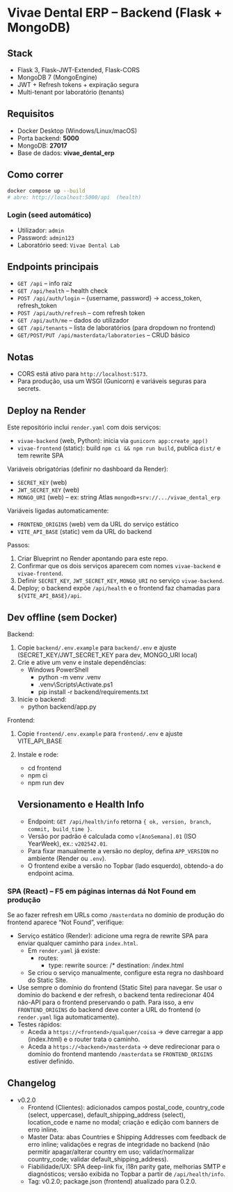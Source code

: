 # Vivae Dental ERP – Backend (Flask + MongoDB)

## Stack
- Flask 3, Flask-JWT-Extended, Flask-CORS
- MongoDB 7 (MongoEngine)
- JWT + Refresh tokens + expiração segura
- Multi-tenant por laboratório (tenants)

## Requisitos
- Docker Desktop (Windows/Linux/macOS)
- Porta backend: **5000**
- MongoDB: **27017**
- Base de dados: **vivae_dental_erp**

## Como correr
```bash
docker compose up --build
# abre: http://localhost:5000/api  (health)
```

### Login (seed automático)
- Utilizador: `admin`
- Password: `admin123`
- Laboratório seed: `Vivae Dental Lab`

## Endpoints principais
- `GET /api` – info raiz
- `GET /api/health` – health check
- `POST /api/auth/login` – {username, password} → access_token, refresh_token
- `POST /api/auth/refresh` – com refresh token
- `GET /api/auth/me` – dados do utilizador
- `GET /api/tenants` – lista de laboratórios (para dropdown no frontend)
- `GET/POST/PUT /api/masterdata/laboratories` – CRUD básico

## Notas
- CORS está ativo para `http://localhost:5173`.
- Para produção, usa um WSGI (Gunicorn) e variáveis seguras para secrets.

## Deploy na Render

Este repositório inclui `render.yaml` com dois serviços:
- `vivae-backend` (web, Python): inicia via `gunicorn app:create_app()`
- `vivae-frontend` (static): build `npm ci && npm run build`, publica `dist/` e tem rewrite SPA

Variáveis obrigatórias (definir no dashboard da Render):
- `SECRET_KEY` (web)
- `JWT_SECRET_KEY` (web)
- `MONGO_URI` (web) – ex: string Atlas `mongodb+srv://.../vivae_dental_erp`

Variáveis ligadas automaticamente:
- `FRONTEND_ORIGINS` (web) vem da URL do serviço estático
- `VITE_API_BASE` (static) vem da URL do backend

Passos:
1. Criar Blueprint no Render apontando para este repo.
2. Confirmar que os dois serviços aparecem com nomes `vivae-backend` e `vivae-frontend`.
3. Definir `SECRET_KEY`, `JWT_SECRET_KEY`, `MONGO_URI` no serviço `vivae-backend`.
4. Deploy; o backend expõe `/api/health` e o frontend faz chamadas para `${VITE_API_BASE}/api`.

## Dev offline (sem Docker)

Backend:
1. Copie `backend/.env.example` para `backend/.env` e ajuste (SECRET_KEY/JWT_SECRET_KEY para dev, MONGO_URI local)
2. Crie e ative um venv e instale dependências:
	- Windows PowerShell
	  - python -m venv .venv
	  - .venv\\Scripts\\Activate.ps1
	  - pip install -r backend/requirements.txt
3. Inicie o backend:
	- python backend/app.py

Frontend:
1. Copie `frontend/.env.example` para `frontend/.env` e ajuste VITE_API_BASE
2. Instale e rode:
	- cd frontend
	- npm ci
	- npm run dev

	## Versionamento e Health Info

	- Endpoint: `GET /api/health/info` retorna `{ ok, version, branch, commit, build_time }`.
	- Versão por padrão é calculada como `v[AnoSemana].01` (ISO YearWeek), ex.: `v202542.01`.
	- Para fixar manualmente a versão no deploy, defina `APP_VERSION` no ambiente (Render ou `.env`).
	- O frontend exibe a versão no Topbar (lado esquerdo), obtendo-a do endpoint acima.

### SPA (React) – F5 em páginas internas dá Not Found em produção

Se ao fazer refresh em URLs como `/masterdata` no domínio de produção do frontend aparece “Not Found”, verifique:

- Serviço estático (Render): adicione uma regra de rewrite SPA para enviar qualquer caminho para `index.html`.
	- Em `render.yaml` já existe:
		- routes:
			- type: rewrite
				source: /*
				destination: /index.html
	- Se criou o serviço manualmente, configure esta regra no dashboard do Static Site.
- Use sempre o domínio do frontend (Static Site) para navegar. Se usar o domínio do backend e der refresh, o backend tenta redirecionar 404 não-API para o frontend preservando o path. Para isso, a env `FRONTEND_ORIGINS` do backend deve conter a URL do frontend (o `render.yaml` liga automaticamente).
- Testes rápidos:
	- Aceda a `https://<frontend>/qualquer/coisa` → deve carregar a app (index.html) e o router trata o caminho.
	- Aceda a `https://<backend>/masterdata` → deve redirecionar para o domínio do frontend mantendo `/masterdata` se `FRONTEND_ORIGINS` estiver definido.

## Changelog

- v0.2.0
	- Frontend (Clientes): adicionados campos postal_code, country_code (select, uppercase), default_shipping_address (select), location_code e name no modal; criação e edição com banners de erro inline.
	- Master Data: abas Countries e Shipping Addresses com feedback de erro inline; validações e regras de integridade no backend (não permitir apagar/alterar country em uso; validar/normalizar country_code; validar default_shipping_address).
	- Fiabilidade/UX: SPA deep-link fix, i18n parity gate, melhorias SMTP e diagnósticos; versão exibida no Topbar a partir de `/api/health/info`.
	- Tag: v0.2.0; package.json (frontend) atualizado para 0.2.0.
